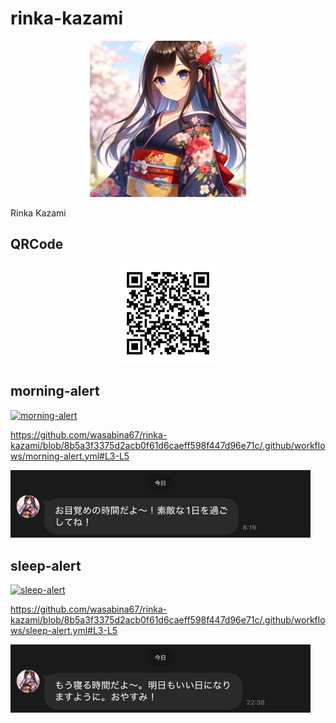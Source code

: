 # rinka-kazami

<div align="center">
  <img src="images/logo.png" width="250">
</div>

Rinka Kazami

## QRCode

<div align="center">
  <img src="images/620zeqon.png" width="160">
</div>

## morning-alert

[![morning-alert](https://github.com/wasabina67/rinka-kazami/actions/workflows/morning-alert.yml/badge.svg)](https://github.com/wasabina67/rinka-kazami/actions/workflows/morning-alert.yml)

https://github.com/wasabina67/rinka-kazami/blob/8b5a3f3375d2acb0f61d6caeff598f447d96e71c/.github/workflows/morning-alert.yml#L3-L5

<img src="images/example-1.jpg" width=480>

## sleep-alert

[![sleep-alert](https://github.com/wasabina67/rinka-kazami/actions/workflows/sleep-alert.yml/badge.svg)](https://github.com/wasabina67/rinka-kazami/actions/workflows/sleep-alert.yml)

https://github.com/wasabina67/rinka-kazami/blob/8b5a3f3375d2acb0f61d6caeff598f447d96e71c/.github/workflows/sleep-alert.yml#L3-L5

<img src="images/example-2.jpg" width=480>

